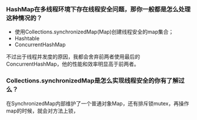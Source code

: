 ###  HashMap在多线程环境下存在线程安全问题，那你一般都是怎么处理这种情况的？
- 使用Collections.synchronizedMap(Map)创建线程安全的map集合；
- Hashtable
- ConcurrentHashMap

不过出于线程并发度的原因，我都会舍弃前两者使用最后的ConcurrentHashMap，他的性能和效率明显高于前两者。

### Collections.synchronizedMap是怎么实现线程安全的你有了解过么？
在SynchronizedMap内部维护了一个普通对象Map，还有排斥锁mutex，再操作map的时候，就会对方法上锁，
